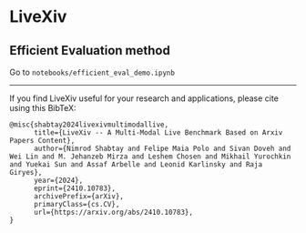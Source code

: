 # LiveXiv

## Efficient Evaluation method
Go to `notebooks/efficient_eval_demo.ipynb`


------
If you find LiveXiv useful for your research and applications, please cite using this BibTeX:
```
@misc{shabtay2024livexivmultimodallive,
      title={LiveXiv -- A Multi-Modal Live Benchmark Based on Arxiv Papers Content}, 
      author={Nimrod Shabtay and Felipe Maia Polo and Sivan Doveh and Wei Lin and M. Jehanzeb Mirza and Leshem Chosen and Mikhail Yurochkin and Yuekai Sun and Assaf Arbelle and Leonid Karlinsky and Raja Giryes},
      year={2024},
      eprint={2410.10783},
      archivePrefix={arXiv},
      primaryClass={cs.CV},
      url={https://arxiv.org/abs/2410.10783}, 
}
```


